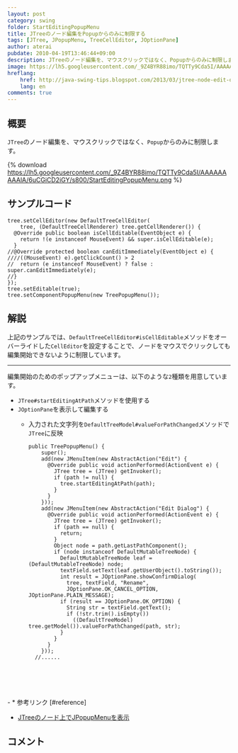 ```yaml
---
layout: post
category: swing
folder: StartEditingPopupMenu
title: JTreeのノード編集をPopupからのみに制限する
tags: [JTree, JPopupMenu, TreeCellEditor, JOptionPane]
author: aterai
pubdate: 2010-04-19T13:46:44+09:00
description: JTreeのノード編集を、マウスクリックではなく、Popupからのみに制限します。
image: https://lh5.googleusercontent.com/_9Z4BYR88imo/TQTTy9Cda5I/AAAAAAAAAlA/6uCGiCD2iGY/s800/StartEditingPopupMenu.png
hreflang:
    href: http://java-swing-tips.blogspot.com/2013/03/jtree-node-edit-only-from-jpopupmenu.html
    lang: en
comments: true
---
```

## 概要
`JTree`のノード編集を、マウスクリックではなく、`Popup`からのみに制限します。

{% download https://lh5.googleusercontent.com/_9Z4BYR88imo/TQTTy9Cda5I/AAAAAAAAAlA/6uCGiCD2iGY/s800/StartEditingPopupMenu.png %}

## サンプルコード
<pre class="prettyprint"><code>tree.setCellEditor(new DefaultTreeCellEditor(
    tree, (DefaultTreeCellRenderer) tree.getCellRenderer()) {
  @Override public boolean isCellEditable(EventObject e) {
    return !(e instanceof MouseEvent) &amp;&amp; super.isCellEditable(e);
  }
//@Override protected boolean canEditImmediately(EventObject e) {
////((MouseEvent) e).getClickCount() &gt; 2
//  return (e instanceof MouseEvent) ? false : super.canEditImmediately(e);
//}
});
tree.setEditable(true);
tree.setComponentPopupMenu(new TreePopupMenu());
</code></pre>

## 解説
上記のサンプルでは、`DefaultTreeCellEditor#isCellEditable`メソッドをオーバーライドした`CellEditor`を設定することで、ノードをマウスでクリックしても編集開始できないように制限しています。

- - - -
編集開始のためのポップアップメニューは、以下のような`2`種類を用意しています。

- `JTree#startEditingAtPath`メソッドを使用する
- `JOptionPane`を表示して編集する
    - 入力された文字列を`DefaultTreeModel#valueForPathChanged`メソッドで`JTree`に反映
        
        <pre class="prettyprint"><code>public TreePopupMenu() {
          super();
          add(new JMenuItem(new AbstractAction("Edit") {
            @Override public void actionPerformed(ActionEvent e) {
              JTree tree = (JTree) getInvoker();
              if (path != null) {
                tree.startEditingAtPath(path);
              }
            }
          }));
          add(new JMenuItem(new AbstractAction("Edit Dialog") {
            @Override public void actionPerformed(ActionEvent e) {
              JTree tree = (JTree) getInvoker();
              if (path == null) {
                return;
              }
              Object node = path.getLastPathComponent();
              if (node instanceof DefaultMutableTreeNode) {
                DefaultMutableTreeNode leaf = (DefaultMutableTreeNode) node;
                textField.setText(leaf.getUserObject().toString());
                int result = JOptionPane.showConfirmDialog(
                  tree, textField, "Rename",
                  JOptionPane.OK_CANCEL_OPTION, JOptionPane.PLAIN_MESSAGE);
                if (result == JOptionPane.OK_OPTION) {
                  String str = textField.getText();
                  if (!str.trim().isEmpty())
                    ((DefaultTreeModel) tree.getModel()).valueForPathChanged(path, str);
                }
              }
            }
          }));
        //......
</code></pre>
    - * 参考リンク [#reference]
- [JTreeのノード上でJPopupMenuを表示](https://ateraimemo.com/Swing/TreeNodePopupMenu.html)

<!-- dummy comment line for breaking list -->

## コメント
